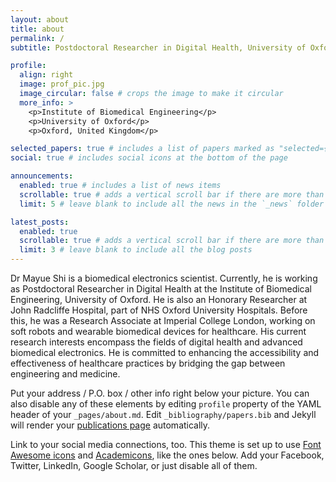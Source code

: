 ```yaml
---
layout: about
title: about
permalink: /
subtitle: Postdoctoral Researcher in Digital Health, University of Oxford

profile:
  align: right
  image: prof_pic.jpg
  image_circular: false # crops the image to make it circular
  more_info: >
    <p>Institute of Biomedical Engineering</p>
    <p>University of Oxford</p>
    <p>Oxford, United Kingdom</p>

selected_papers: true # includes a list of papers marked as "selected={true}"
social: true # includes social icons at the bottom of the page

announcements:
  enabled: true # includes a list of news items
  scrollable: true # adds a vertical scroll bar if there are more than 3 news items
  limit: 5 # leave blank to include all the news in the `_news` folder

latest_posts:
  enabled: true
  scrollable: true # adds a vertical scroll bar if there are more than 3 new posts items
  limit: 3 # leave blank to include all the blog posts
---
```


Dr Mayue Shi is a biomedical electronics scientist. Currently, he is working as Postdoctoral Researcher in Digital Health at the Institute of Biomedical Engineering, University of Oxford. He is also an Honorary Researcher at John Radcliffe Hospital, part of NHS Oxford University Hospitals. Before this, he was a Research Associate at Imperial College London, working on soft robots and wearable biomedical devices for healthcare. His current research interests encompass the fields of digital health and advanced biomedical electronics. He is committed to enhancing the accessibility and effectiveness of healthcare practices by bridging the gap between engineering and medicine.

Put your address / P.O. box / other info right below your picture. You can also disable any of these elements by editing `profile` property of the YAML header of your `_pages/about.md`. Edit `_bibliography/papers.bib` and Jekyll will render your [publications page](/al-folio/publications/) automatically.

Link to your social media connections, too. This theme is set up to use [Font Awesome icons](https://fontawesome.com/) and [Academicons](https://jpswalsh.github.io/academicons/), like the ones below. Add your Facebook, Twitter, LinkedIn, Google Scholar, or just disable all of them.

